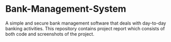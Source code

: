 # Bank-Management-System
A simple and secure bank management software that deals with day-to-day banking activities.
This repository contains project report which consists of both code and screenshots of the project.
